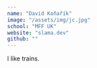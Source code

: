 ```yaml
---
name: "David Koňařík"
image: "/assets/img/jc.jpg"
school: "MFF UK"
website: "slama.dev"
github: ""
---
```


I like trains.
